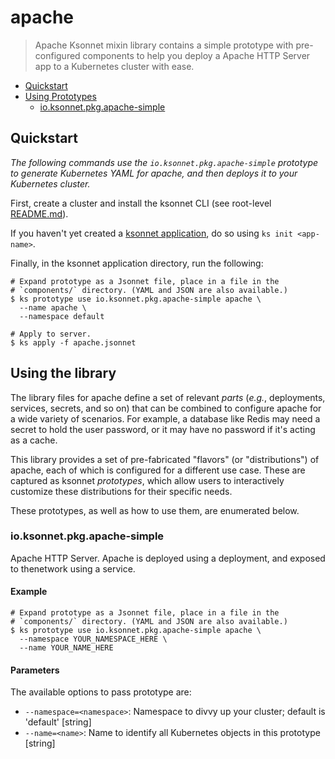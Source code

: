 # apache

> Apache Ksonnet mixin library contains a simple prototype with pre-configured components to help you deploy a Apache HTTP Server app to a Kubernetes cluster with ease.

* [Quickstart](#quickstart)
* [Using Prototypes](#using-prototypes)
  * [io.ksonnet.pkg.apache-simple](#io.ksonnet.pkg.apache-simple)

## Quickstart

*The following commands use the `io.ksonnet.pkg.apache-simple` prototype to generate Kubernetes YAML for apache, and then deploys it to your Kubernetes cluster.*

First, create a cluster and install the ksonnet CLI (see root-level [README.md](rootReadme)).

If you haven't yet created a [ksonnet application](linkToSomewhere), do so using `ks init <app-name>`.

Finally, in the ksonnet application directory, run the following:

```shell
# Expand prototype as a Jsonnet file, place in a file in the
# `components/` directory. (YAML and JSON are also available.)
$ ks prototype use io.ksonnet.pkg.apache-simple apache \
  --name apache \
  --namespace default

# Apply to server.
$ ks apply -f apache.jsonnet
```

## Using the library

The library files for apache define a set of relevant *parts* (_e.g._, deployments, services, secrets, and so on) that can be combined to configure apache for a wide variety of scenarios. For example, a database like Redis may need a secret to hold the user password, or it may have no password if it's acting as a cache.

This library provides a set of pre-fabricated "flavors" (or "distributions") of apache, each of which is configured for a different use case. These are captured as ksonnet *prototypes*, which allow users to interactively customize these distributions for their specific needs.

These prototypes, as well as how to use them, are enumerated below.

### io.ksonnet.pkg.apache-simple

Apache HTTP Server. Apache is deployed using a deployment, and exposed to thenetwork using a service.

#### Example

```shell
# Expand prototype as a Jsonnet file, place in a file in the
# `components/` directory. (YAML and JSON are also available.)
$ ks prototype use io.ksonnet.pkg.apache-simple apache \
  --namespace YOUR_NAMESPACE_HERE \
  --name YOUR_NAME_HERE
```

#### Parameters

The available options to pass prototype are:

* `--namespace=<namespace>`: Namespace to divvy up your cluster; default is 'default' [string]
* `--name=<name>`: Name to identify all Kubernetes objects in this prototype [string]


[rootReadme]: https://github.com/ksonnet/mixins
